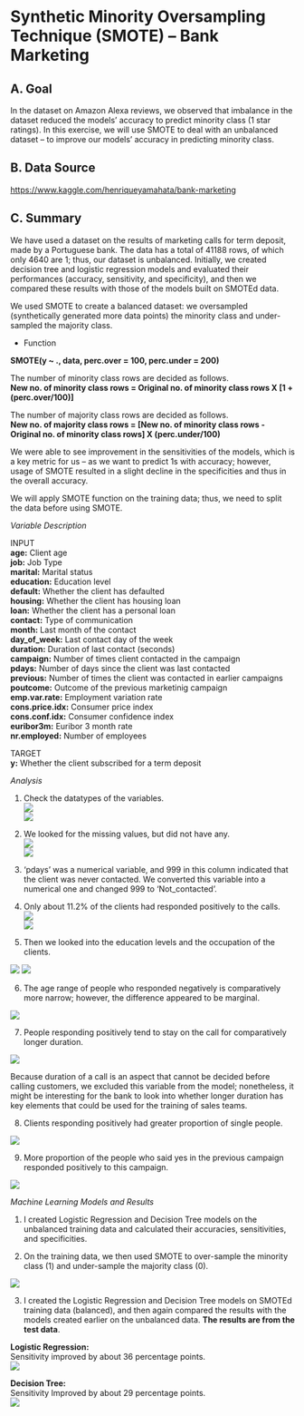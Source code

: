 # Synthetic Minority Oversampling Technique (SMOTE) – Bank Marketing

## A. Goal  
In the dataset on Amazon Alexa reviews, we observed that imbalance in the dataset reduced the models’ accuracy to predict minority class (1 star ratings). In this exercise, we will use SMOTE to deal with an unbalanced dataset – to improve our models’ accuracy in predicting minority class.

## B. Data Source  
https://www.kaggle.com/henriqueyamahata/bank-marketing

## C. Summary  
We have used a dataset on the results of marketing calls for term deposit, made by a Portuguese bank. The data has a total of 41188 rows, of which only 4640 are 1; thus, our dataset is unbalanced. Initially, we created decision tree and logistic regression models and evaluated their performances (accuracy, sensitivity, and specificity), and then we compared these results with those of the models built on SMOTEd data.  

We used SMOTE to create a balanced dataset: we oversampled (synthetically generated more data points) the minority class and under-sampled the majority class.

- Function

**SMOTE(y ~ ., data, perc.over = 100, perc.under = 200)**  
  
The number of minority class rows are decided as follows.  
**New no. of minority class rows = Original no. of minority class rows X [1 + (perc.over/100)]**
  
The number of majority class rows are decided as follows.  
**New no. of majority class rows = [New no. of minority class rows - Original no. of minority class rows] X (perc.under/100)**  
  
We were able to see improvement in the sensitivities of the models, which is a key metric for us – as we want to predict 1s with accuracy; however, usage of SMOTE resulted in a slight decline in the specificities and thus in the overall accuracy.  
  
We will apply SMOTE function on the training data; thus, we need to split the data before using SMOTE.  

_Variable Description_

INPUT  
**age:** Client age  
**job:** Job Type  
**marital:** Marital status  
**education:** Education level  
**default:** Whether the client has defaulted  
**housing:** Whether the client has housing loan  
**loan:** Whether the client has a personal loan  
**contact:** Type of communication  
**month:** Last month of the contact  
**day_of_week:** Last contact day of the week  
**duration:** Duration of last contact (seconds)  
**campaign:** Number of times client contacted in the campaign  
**pdays:** Number of days since the client was last contacted  
**previous:** Number of times the client was contacted in earlier campaigns  
**poutcome:** Outcome of the previous marketinig campaign  
**emp.var.rate:** Employment variation rate  
**cons.price.idx:** Consumer price index  
**cons.conf.idx:** Consumer confidence index  
**euribor3m:** Euribor 3 month rate  
**nr.employed:** Number of employees 

TARGET  
**y:** Whether the client subscribed for a term deposit  

_Analysis_  

1. Check the datatypes of the variables.  
![](SMOTE_Images/data_types.png)  
![](SMOTE_Images/DataTypes.png)

2. We looked for the missing values, but did not have any.  
![](SMOTE_Images/missing_vals.png)  
![](SMOTE_Images/Missing_Values.png)

3. ‘pdays’ was a numerical variable, and 999 in this column indicated that the client was never contacted. We converted this variable into a numerical one and changed 999 to ‘Not_contacted’.  

4. Only about 11.2% of the clients had responded positively to the calls.  
![](SMOTE_Images/client_responses.png)  
![](SMOTE_Images/Client_Response.png)

5. Then we looked into the education levels and the occupation of the clients.  

![](SMOTE_Images/client_education.png)
![](SMOTE_Images/client_occupation.png)

6. The age range of people who responded negatively is comparatively more narrow; however, the difference appeared to be marginal.  

![](SMOTE_Images/age_dist.png)

7. People responding positively tend to stay on the call for comparatively longer duration.  

![](SMOTE_Images/duration_dist.png)

Because duration of a call is an aspect that cannot be decided before calling customers, we excluded this variable from the model; nonetheless, it might be interesting for the bank to look into whether longer duration has key elements that could be used for the training of sales teams.  

8. Clients responding positively had greater proportion of single people.  

![](SMOTE_Images/Marital_Status.png)

9. More proportion of the people who said yes in the previous campaign responded positively to this campaign.  

![](SMOTE_Images/Previous_Outcome.png)

_Machine Learning Models and Results_

1. I created Logistic Regression and Decision Tree models on the unbalanced training data and calculated their accuracies, sensitivities, and specificities.  

2. On the training data, we then used SMOTE to over-sample the minority class (1) and under-sample the majority class (0).  

![](SMOTE_Images/SMOTEd.png)  

3. I created the Logistic Regression and Decision Tree models on SMOTEd training data (balanced), and then again compared the results with the models created earlier on the unbalanced data. **The results are from the test data**.  

**Logistic Regression:**  
Sensitivity improved by about 36 percentage points.  
![](SMOTE_Images/LogisticRegression_Improvement.png)  

**Decision Tree:**  
Sensitivity Improved by about 29 percentage points.  
![](SMOTE_Images/DecisionTree_Improvement.png)

